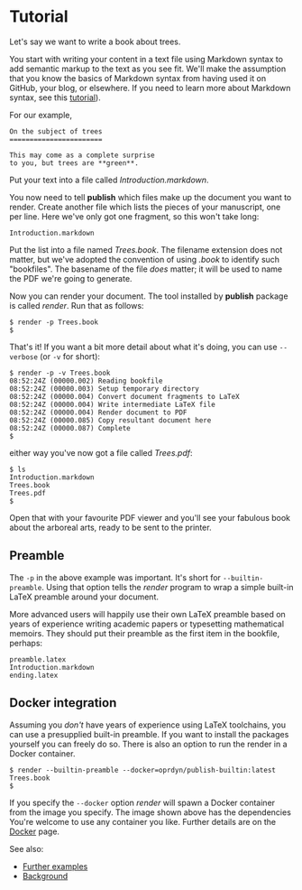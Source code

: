 Tutorial
========

Let's say we want to write a book about trees.

You start with writing your content in a text file using Markdown syntax to
add semantic markup to the text as you see fit. We'll make the assumption
that you know the basics of Markdown syntax from having used it on GitHub,
your blog, or elsewhere. If you need to learn more about Markdown syntax,
see this [tutorial](https://commonmark.org/help/)).

For our example,

```text
On the subject of trees
=======================

This may come as a complete surprise
to you, but trees are **green**.

```

Put your text into a file called _Introduction.markdown_.

You now need to tell **publish** which files make up the document you want
to render. Create another file which lists the pieces of your manuscript,
one per line. Here we've only got one fragment, so this won't take long:

```text
Introduction.markdown
```

Put the list into a file named _Trees.book_. The filename extension does
not matter, but we've adopted the convention of using _.book_ to identify
such "bookfiles". The basename of the file _does_ matter; it will be used
to name the PDF we're going to generate.

Now you can render your document. The tool installed by **publish** package
is called _render_. Run that as follows:

```shell
$ render -p Trees.book
$
```

That's it! If you want a bit more detail about what it's doing, you can use
`--verbose` (or `-v` for short):

```shell
$ render -p -v Trees.book
08:52:24Z (00000.002) Reading bookfile
08:52:24Z (00000.003) Setup temporary directory
08:52:24Z (00000.004) Convert document fragments to LaTeX
08:52:24Z (00000.004) Write intermediate LaTeX file
08:52:24Z (00000.004) Render document to PDF
08:52:24Z (00000.085) Copy resultant document here
08:52:24Z (00000.087) Complete
$
```

either way you've now got a file called _Trees.pdf_:

```
$ ls
Introduction.markdown
Trees.book
Trees.pdf
$
```

Open that with your favourite PDF viewer and you'll see your fabulous book
about the arboreal arts, ready to be sent to the printer.

Preamble
--------

The `-p` in the above example was important. It's short for
`--builtin-preamble`. Using that option tells the _render_ program to wrap
a simple built-in LaTeX preamble around your document. 

More advanced users will happily use their own LaTeX preamble based on
years of experience writing academic papers or typesetting mathematical
memoirs. They should put their preamble as the first item in the bookfile,
perhaps:

```
preamble.latex
Introduction.markdown
ending.latex
```

Docker integration
------------------

Assuming you _don't_ have years of experience using LaTeX toolchains, you can
use a presupplied built-in preamble. If you want to install the packages
yourself you can freely do so. There is also an option to run the render in a
Docker container.

```shell
$ render --builtin-preamble --docker=oprdyn/publish-builtin:latest Trees.book
$
```

If you specify the `--docker` option _render_ will spawn a Docker container
from the image you specify. The image shown above has the dependencies You're
welcome to use any container you like. Further details are on the
[Docker](Docker.markdown) page.

See also:

 - [Further examples](Examples.markdown)
 - [Background](Background.markdown)
